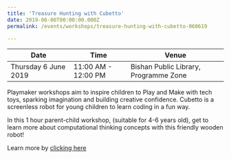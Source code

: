 ```yaml
---
title: 'Treasure Hunting with Cubetto'
date: 2019-06-06T00:00:00.000Z
permalink: /events/workshops/treasure-hunting-with-cubetto-060619

---
```



| Date | Time | Venue |
|--------|---|---|
| Thursday 6 June 2019 | 11:00 AM - 12:00 PM | Bishan Public Library, Programme Zone |

Playmaker workshops aim to inspire children to Play and Make with tech toys, sparking imagination and building creative confidence. Cubetto is a screenless robot for young children to learn coding in a fun way.

In this 1 hour parent-child workshop, (suitable for 4-6 years old), get to learn more about computational thinking concepts with this friendly wooden robot!

Learn more by <a href="https://www.nlb.gov.sg/golibrary2/e/playmaker-learning-with-tech-toys-for-kids-85180094" target="_blank">clicking here</a>
